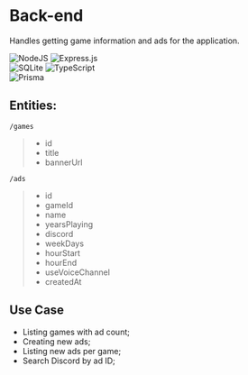 # Back-end

Handles getting game information and ads for the application.

![NodeJS](https://img.shields.io/badge/node.js-6DA55F?style=for-the-badge&logo=node.js&logoColor=white)
![Express.js](https://img.shields.io/badge/express.js-%23404d59.svg?style=for-the-badge&logo=express&logoColor=%2361DAFB)<br>
![SQLite](https://img.shields.io/badge/sqlite-%2307405e.svg?style=for-the-badge&logo=sqlite&logoColor=white)
![TypeScript](https://img.shields.io/badge/typescript-%23007ACC.svg?style=for-the-badge&logo=typescript&logoColor=white)<br>
![Prisma](https://img.shields.io/badge/Prisma-3982CE?style=for-the-badge&logo=Prisma&logoColor=white)

## Entities:

```/games```

>- id<br>
>- title<br>
>- bannerUrl<br>

```/ads```

>- id<br>
>- gameId<br>
>- name<br>
>- yearsPlaying<br>
>- discord<br>
>- weekDays<br>
>- hourStart<br>
>- hourEnd<br>
>- useVoiceChannel<br>
>- createdAt<br>

## Use Case

- Listing games with ad count;
- Creating new ads;
- Listing new ads per game;
- Search Discord by ad ID;
